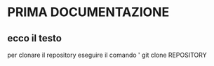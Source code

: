 # PRIMA DOCUMENTAZIONE
## ecco il testo

per clonare il repository eseguire il comando
' git clone REPOSITORY
